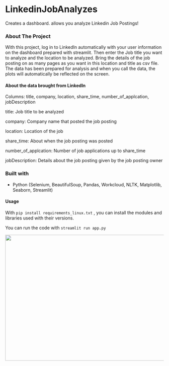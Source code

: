 # LinkedinJobAnalyzes
Creates a dashboard. allows you analyze Linkedin Job Postings!

### About The Project
With this project, log in to LinkedIn automatically with your user information on the dashboard prepared with streamlit. Then enter the Job title you want to analyze and the location to be analyzed. Bring the details of the job posting on as many pages as you want in this location and title as csv file. The data has been prepared for analysis and when you call the data, the plots will automatically be reflected on the screen.

#### About the data brought from LinkedIn
Columns: title, company, location, share_time, number_of_applcation, jobDescription

title: Job title to be analyzed

company: Company name that posted the job posting

location: Location of the job

share_time: About when the job posting was posted

number_of_applcation: Number of job applications up to share_time

jobDescription: Details about the job posting given by the job posting owner

### Built with
* Python (Selenium, BeautifulSoup, Pandas, Workcloud, NLTK, Matplotlib, Seaborn, Streamlit)

#### Usage
With ```pip install requirements_linux.txt``` , you can install the modules and libraries used with their versions.

You can run the code with ```streamlit run app.py``` 


<img src="project.gif" width="800" height="400"/>
